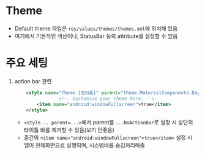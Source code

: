 # Theme

- Default theme 파일은 `res/values/themes/themes.xml`에 위치해 있음
- 여기에서 기본적인 색상이나, StatusBar 등의 attribute를 설정할 수 있음

# 주요 세팅

1. action bar 관련

   ```xml
       <style name="Theme.{앱이름}" parent="Theme.MaterialComponents.DayNight.NoActionBar">
                   <!-- Customize your theme here. -->
           <item name="android:windowFullscreen">true</item>
       </style>
   ```

   - `<style... parent=...>`에서 parent를 `...NoActionBar`로 설정 시 상단의 타이틀 바를 제거할 수 있음(보기 안좋음)
   - 중간의 `<item name="android:windowFullscreen">true</item>` 설정 시 앱이 전체화면으로 실행되며, 시스템바를 숨김처리해줌